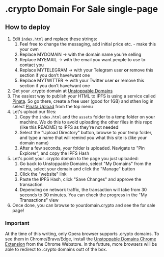 # .crypto Domain For Sale single-page

## How to deploy

1. Edit `index.html` and replace these strings:
    1. Feel free to change the messaging, add initial price etc. - make this your own
    1. Replace MYDOMAIN -> with the domain name you're selling
    1. Replace MYEMAIL  -> with the email you want people to use to contact you
    1. Replace MYTELEGRAM -> with your Telegram user **or** remove this section if you don't have/want one
    1. Replace MYTWITTER -> with your Twitter user **or** remove this section if you don't have/want one
1. Get your .crypto domain at [Unstoppable Domains](https://unstoppabledomains.com/)
1. The easiest way to publish your HTML to IPFS is using a service called [Pinata](https://pinata.cloud). So go there, create a free user (good for 1GB) and sthen log in select [Pinata Upload](https://pinata.cloud/pinataupload) from the top menu
1. Let's upload our files:
    1. Copy the `index.html` and the `assets` folder to a temp folder on your machine. We do this to avoid uploading the other files in this repo (like this README) to IPFS as they're not needed
    1. Select the "Upload Directory" button, browse to your temp folder, and type a name that will remind you what this site is (like your domain name)
    1. After a few seconds, your folder is uploaded. Navigate to "Pin Explorer", and copy the IPFS Hash
1. Let's point your .crypto domain to the page you just uploaded:
    1. Go back to Unstoppable Domains, select "My Domains" from the menu, select your domain and click the "Manage" button
    1. Click the "website" link
    1. Paste the IPFS Hash, click "Save Changes" and approve the transaction
    1. Depending on network traffic, the transaction will take from 30 seconds to 30 minutes. You can check the progress in the "My Transactions" view
1. Once done, you can browse to yourdomain.crypto and see the for sale page!

### Important

At the time of this writing, only Opera browser supports .crypto domains. To see them in Chrome/Brave/Edge, install the [Unstoppable Domains Chrome Extension](https://chrome.google.com/webstore/detail/unstoppable-extension/beelkklmblgdljamcmoffgfbdddfpnnl?hl=en-US&authuser=0) from the Chrome Webstore. In the futture, more browsers will be able to redirect to .crypto domains outt of the box.
